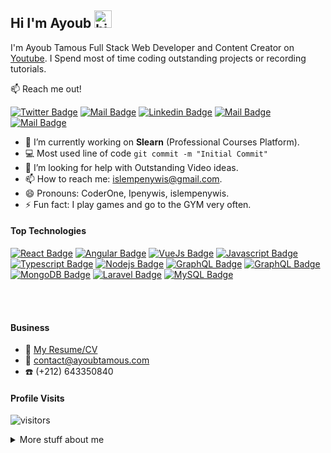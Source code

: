 ## Hi I'm Ayoub <img src="https://user-images.githubusercontent.com/1303154/88677602-1635ba80-d120-11ea-84d8-d263ba5fc3c0.gif" width="28px" alt="hi">

I'm Ayoub Tamous Full Stack Web Developer and Content Creator on [Youtube](https://youtube.com/coderone). I Spend most of time coding outstanding projects or recording tutorials.

:mailbox: Reach me out!

[![Twitter Badge](https://img.shields.io/badge/-@AyoubTamous-1ca0f1?style=flat&labelColor=1ca0f1&logo=twitter&logoColor=white&link=https://twitter.com/AyoubTamous)](https://twitter.com/AyoubTamous) [![Mail Badge](https://img.shields.io/badge/-Codev-e74c3c?style=flat&labelColor=e74c3c&logo=youtube&logoColor=white)](https://youtube.com/codev) [![Linkedin Badge](https://img.shields.io/badge/-Ayoub_Tamous-0e76a8?style=flat&labelColor=0e76a8&logo=linkedin&logoColor=white)](https://www.linkedin.com/in/ayoub-tamous-879aab153/) [![Mail Badge](https://img.shields.io/badge/-@ayoubtamouss.js-e84393?style=flat&labelColor=e84393&logo=instagram&logoColor=white)](https://www.instagram.com/ayoubtamouss.js/) [![Mail Badge](https://img.shields.io/badge/-AyoubTamous-c0392b?style=flat&labelColor=c0392b&logo=gmail&logoColor=white)](mailto:contact@ayoubtamous.com)

<!-- TODO: Add last video link -->

- 🔭 I’m currently working on **Slearn** (Professional Courses Platform).
- :computer: Most used line of code `git commit -m "Initial Commit"`
- 🤔 I’m looking for help with Outstanding Video ideas.
- 📫 How to reach me: islempenywis@gmail.com.
- 😄 Pronouns: CoderOne, Ipenywis, islempenywis.
- ⚡ Fun fact: I play games and go to the GYM very often.

#### Top Technologies

<!-- TODO: Make technologies links takes you to repositories -->

[![React Badge](https://img.shields.io/badge/-React-61DBFB?style=for-the-badge&labelColor=black&logo=react&logoColor=61DBFB)](#) [![Angular Badge](https://img.shields.io/badge/-Angular-red?style=for-the-badge&labelColor=black&logo=angular&logoColor=red)](#) [![VueJs Badge](https://img.shields.io/badge/-Vuejs-41B883?style=for-the-badge&labelColor=black&logo=Vue.js&logoColor=41B883)](#) [![Javascript Badge](https://img.shields.io/badge/-Javascript-F0DB4F?style=for-the-badge&labelColor=black&logo=javascript&logoColor=F0DB4F)](#) [![Typescript Badge](https://img.shields.io/badge/-Typescript-007acc?style=for-the-badge&labelColor=black&logo=typescript&logoColor=007acc)](#) [![Nodejs Badge](https://img.shields.io/badge/-Nodejs-3C873A?style=for-the-badge&labelColor=black&logo=node.js&logoColor=3C873A)](#) [![GraphQL Badge](https://img.shields.io/badge/-GraphQl-e535ab?style=for-the-badge&labelColor=black&logo=node.js&logoColor=e535ab)](#) [![GraphQL Badge](https://img.shields.io/badge/-Firebase-FFA611?style=for-the-badge&labelColor=black&logo=firebase&logoColor=FFA611b)](#) [![MongoDB Badge](https://img.shields.io/badge/-Mongodb-4DB33D?style=for-the-badge&labelColor=black&logo=mongodb&logoColor=4DB33D)](#) [![Laravel Badge](https://img.shields.io/badge/-Laravel-F05340?style=for-the-badge&labelColor=black&logo=laravel&logoColor=F05340)](#) [![MySQL Badge](https://img.shields.io/badge/-Mysql-00758F?style=for-the-badge&labelColor=black&logo=mysql&logoColor=00758F)](#)




<br />
<br />

#### Business
- :paperclip: [My Resume/CV](https://github.com/ipenywis/ipenywis/blob/master/resumes/resume%20v1.0.pdf)
- :email: contact@ayoubtamous.com
- :phone: (+212) 643350840

#### Profile Visits 

![visitors](https://visitor-badge.glitch.me/badge?page_id=ipenywis.ipenywis)

<details>
<summary>
  More stuff about me
</summary>

<br >

I love sharing knowledge and putting tutorials, courses and posts together for helping other developers, and tjat's why CoderOne Youtube Channel exists!

#### What is CoderOne?

CoderOne is a youtube channel for learning Web/Mobile development, coding and design. Including new technologies and frameworks and anything really related to development world.

#### Coding Stats

<!--START_SECTION:waka-->
```text
TypeScript   15 hrs 41 mins  ████████████████████▓░░░░   82.29 % 
HTML         1 hr 50 mins    ██▒░░░░░░░░░░░░░░░░░░░░░░   09.61 % 
Markdown     1 hr 27 mins    ██░░░░░░░░░░░░░░░░░░░░░░░   07.63 % 
Other        2 mins          ░░░░░░░░░░░░░░░░░░░░░░░░░   00.25 % 
YAML         2 mins          ░░░░░░░░░░░░░░░░░░░░░░░░░   00.19 % 
```
<!--END_SECTION:waka-->

#### Github Stats

![Ipenywis's github stats](https://github-readme-stats.vercel.app/api?username=ayoubtamous&count_private=true&theme=tokyonight&hide=contribs,prs)

</details>


[reactplaylist]: https://www.youtube.com/watch?v=KxXXEL-k47Y&list=PLvXDmnBbOF7RnYiZvDwl2Pzcs2kfi10wd
[vscodetutorial]: https://www.youtube.com/watch?v=Bkie2ai8qeE&t=8s
[htmltutorial]: https://www.youtube.com/watch?v=VK6MXVxOsws&t=27s
[javascripttutorial]: https://www.youtube.com/watch?v=D-LHKvmX37E
